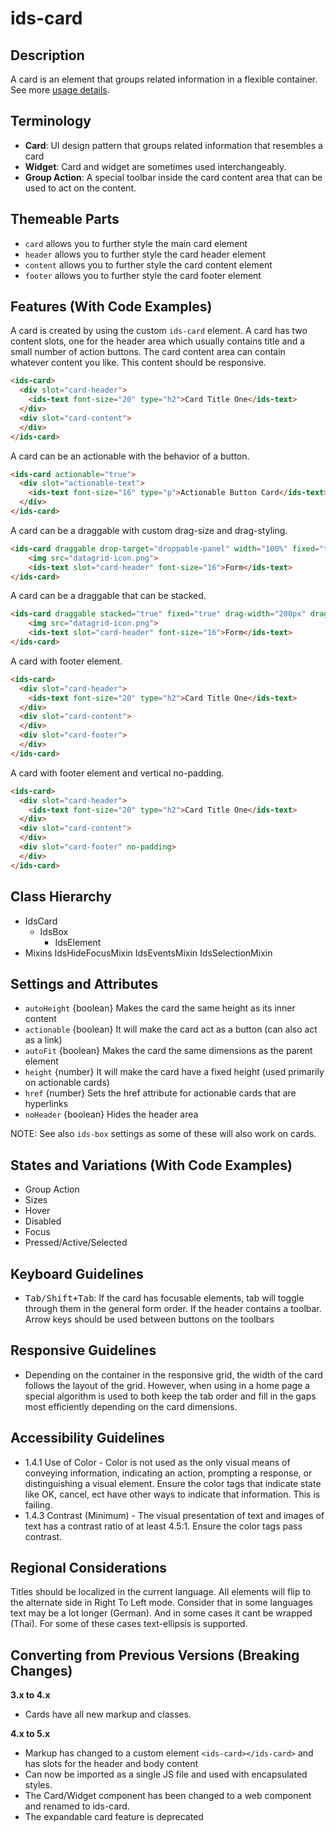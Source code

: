 # ids-card

## Description

A card is an element that groups related information in a flexible container. See more [usage details](https://design.infor.com/components/components/card).

## Terminology

- **Card**: UI design pattern that groups related information that resembles a card
- **Widget**: Card and widget are sometimes used interchangeably.
- **Group Action**: A special toolbar inside the card content area that can be used to act on the content.

## Themeable Parts

- `card` allows you to further style the main card element
- `header` allows you to further style the card header element
- `content` allows you to further style the card content element
- `footer` allows you to further style the card footer element

## Features (With Code Examples)

A card is created by using the custom `ids-card` element. A card has two content slots, one for the header area which usually contains title and a small number of action buttons. The card content area can contain whatever content you like. This content should be responsive.

```html
<ids-card>
  <div slot="card-header">
    <ids-text font-size="20" type="h2">Card Title One</ids-text>
  </div>
  <div slot="card-content">
  </div>
</ids-card>
```

A card can be an actionable with the behavior of a button.

```html
<ids-card actionable="true">
  <div slot="actionable-text">
    <ids-text font-size="16" type="p">Actionable Button Card</ids-text>
  </div>
</ids-card>
```

A card can be a draggable with custom drag-size and drag-styling.

```html
<ids-card draggable drop-target="droppable-panel" width="100%" fixed="true" drag-width="200px" drag-height="400px" drop-width="200px" drop-height="400px">
    <img src="datagrid-icon.png">
    <ids-text slot="card-header" font-size="16">Form</ids-text>
</ids-card>
```

A card can be a draggable that can be stacked.

```html
<ids-card draggable stacked="true" fixed="true" drag-width="200px" drag-height="400px" drop-width="200px" drop-height="400px" width="100%">
    <img src="datagrid-icon.png">
    <ids-text slot="card-header" font-size="16">Form</ids-text>
</ids-card>
```

A card with footer element.

```html
<ids-card>
  <div slot="card-header">
    <ids-text font-size="20" type="h2">Card Title One</ids-text>
  </div>
  <div slot="card-content">
  </div>
  <div slot="card-footer">
  </div>
</ids-card>
```

A card with footer element and vertical no-padding.

```html
<ids-card>
  <div slot="card-header">
    <ids-text font-size="20" type="h2">Card Title One</ids-text>
  </div>
  <div slot="card-content">
  </div>
  <div slot="card-footer" no-padding>
  </div>
</ids-card>
```
## Class Hierarchy

- IdsCard
  - IdsBox
    - IdsElement
- Mixins
  IdsHideFocusMixin
  IdsEventsMixin
  IdsSelectionMixin

## Settings and Attributes

- `autoHeight` {boolean} Makes the card the same height as its inner content
- `actionable` {boolean} It will make the card act as a button (can also act as a link)
- `autoFit` {boolean} Makes the card the same dimensions as the parent element
- `height` {number} It will make the card have a fixed height (used primarily on actionable cards)
- `href` {number} Sets the href attribute for actionable cards that are hyperlinks
- `noHeader` {boolean} Hides the header area

NOTE: See also `ids-box` settings as some of these will also work on cards.

## States and Variations (With Code Examples)

- Group Action
- Sizes
- Hover
- Disabled
- Focus
- Pressed/Active/Selected

## Keyboard Guidelines

- <kbd>Tab/Shift+Tab</kbd>: If the card has focusable elements, tab will toggle through them in the general form order. If the header contains a toolbar. Arrow keys should be used between buttons on the toolbars

## Responsive Guidelines

- Depending on the container in the responsive grid, the width of the card follows the layout of the grid. However, when using in a home page a special algorithm is used to both keep the tab order and fill in the gaps most efficiently depending on the card dimensions.

## Accessibility Guidelines

- 1.4.1 Use of Color - Color is not used as the only visual means of conveying information, indicating an action, prompting a response, or distinguishing a visual element. Ensure the color tags that indicate state like OK, cancel, ect have other ways to indicate that information. This is failing.
- 1.4.3 Contrast (Minimum) - The visual presentation of text and images of text has a contrast ratio of at least 4.5:1.   Ensure the color tags pass contrast.

## Regional Considerations

Titles should be localized in the current language. All elements will flip to the alternate side in Right To Left mode. Consider that in some languages text may be a lot longer (German). And in some cases it cant be wrapped (Thai). For some of these cases text-ellipsis is supported.

## Converting from Previous Versions (Breaking Changes)

**3.x to 4.x**
- Cards have all new markup and classes.

**4.x to 5.x**
- Markup has changed to a custom element `<ids-card></ids-card>` and has slots for the header and body content
- Can now be imported as a single JS file and used with encapsulated styles.
- The Card/Widget component has been changed to a web component and renamed to ids-card.
- The expandable card feature is deprecated
